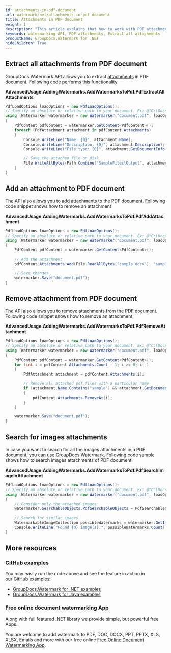 ```yaml
---
id: attachments-in-pdf-document
url: watermark/net/attachments-in-pdf-document
title: Attachments in PDF document
weight: 1
description: "This article explains that how to work with PDF attachments while using GroupDocs watermarking API."
keywords: watermarking API, PDF attachments, Extract all attachments
productName: GroupDocs.Watermark for .NET
hideChildren: True
---
```

## Extract all attachments from PDF document

GroupDocs.Watermark API allows you to extract [attachments](https://reference.groupdocs.com/net/watermark/groupdocs.watermark.contents.pdf/pdfcontent/properties/attachments) in PDF document. Following code performs this functionality.

**AdvancedUsage.AddingWatermarks.AddWatermarksToPdf.PdfExtractAllAttachments**

```csharp
PdfLoadOptions loadOptions = new PdfLoadOptions();
// Specify an absolute or relative path to your document. Ex: @"C:\Docs\document.pdf"
using (Watermarker watermarker = new Watermarker("document.pdf", loadOptions))
{
    PdfContent pdfContent = watermarker.GetContent<PdfContent>();
    foreach (PdfAttachment attachment in pdfContent.Attachments)
    {
        Console.WriteLine("Name: {0}", attachment.Name);
        Console.WriteLine("Description: {0}", attachment.Description);
        Console.WriteLine("File type: {0}", attachment.GetDocumentInfo().FileType);

        // Save the attached file on disk
        File.WriteAllBytes(Path.Combine("SampleFiles\Output", attachment.Name), attachment.Content);
    }
}
```

## Add an attachment to PDF document

The API also allows you to add attachments to the PDF document. Following code snippet shows how to remove an attachment

**AdvancedUsage.AddingWatermarks.AddWatermarksToPdf.PdfAddAttachment**

```csharp
PdfLoadOptions loadOptions = new PdfLoadOptions();
// Specify an absolute or relative path to your document. Ex: @"C:\Docs\document.pdf"
using (Watermarker watermarker = new Watermarker("document.pdf", loadOptions))
{
    PdfContent pdfContent = watermarker.GetContent<PdfContent>();

    // Add the attachment
    pdfContent.Attachments.Add(File.ReadAllBytes("sample.docx"), "sample doc", "sample doc as attachment");

    // Save changes
    watermarker.Save("document.pdf");
}
```

## Remove attachment from PDF document

The API also allows you to remove attachments from the PDF document. Following code snippet shows how to remove an attachment.

**AdvancedUsage.AddingWatermarks.AddWatermarksToPdf.PdfRemoveAttachment**

```csharp
PdfLoadOptions loadOptions = new PdfLoadOptions();
// Specify an absolute or relative path to your document. Ex: @"C:\Docs\document.pdf"
using (Watermarker watermarker = new Watermarker("document.pdf", loadOptions))
{
    PdfContent pdfContent = watermarker.GetContent<PdfContent>();
    for (int i = pdfContent.Attachments.Count - 1; i >= 0; i--)
    {
        PdfAttachment attachment = pdfContent.Attachments[i];

        // Remove all attached pdf files with a particular name
        if (attachment.Name.Contains("sample") && attachment.GetDocumentInfo().FileType == FileType.DOCX)
        {
            pdfContent.Attachments.RemoveAt(i);
        }
    }

    watermarker.Save("document.pdf");
}
```

## Search for images attachments

In case you want to search for all the images attachments in a PDF document, you can use GroupDocs.Watermark. Following code sample shows how to search images attachments of PDF document.

**AdvancedUsage.AddingWatermarks.AddWatermarksToPdf.PdfSearchImageInAttachment**

```csharp
PdfLoadOptions loadOptions = new PdfLoadOptions();
// Specify an absolute or relative path to your document. Ex: @"C:\Docs\document.pdf"
using (Watermarker watermarker = new Watermarker("document.pdf", loadOptions))
{
    // Consider only the attached images
    watermarker.SearchableObjects.PdfSearchableObjects = PdfSearchableObjects.AttachedImages;

    // Search for similar images
    WatermarkableImageCollection possibleWatermarks = watermarker.GetImages();
    Console.WriteLine("Found {0} image(s).", possibleWatermarks.Count);
}
```

## More resources

### GitHub examples

You may easily run the code above and see the feature in action in our GitHub examples:

* [GroupDocs.Watermark for .NET examples](https://github.com/groupdocs-watermark/GroupDocs.Watermark-for-.NET)
* [GroupDocs.Watermark for Java examples](https://github.com/groupdocs-watermark/GroupDocs.Watermark-for-Java)

### Free online document watermarking App

Along with full featured .NET library we provide simple, but powerful free Apps.

You are welcome to add watermark to PDF, DOC, DOCX, PPT, PPTX, XLS, XLSX, Emails and more with our free online [Free Online Document Watermarking App](https://products.groupdocs.app/watermark).
